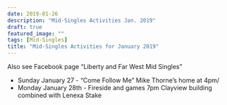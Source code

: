 ```yaml
---
date: 2019-01-26
description: "Mid-Singles Activities Jan. 2019"
draft: true
featured_image: ""
tags: [Mid-Singles]
title: "Mid-Singles Activities for January 2019"
---
```


Also see Facebook page “Liberty and Far West Mid Singles”

- Sunday January 27 - “Come Follow Me” Mike Thorne’s home at 4pm/ 
- Monday January 28th - Fireside and games 7pm Clayview building combined with Lenexa Stake

